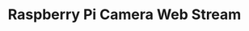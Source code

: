 ---
title: "Raspberry Pi Camera Web Stream"
year: "2024"
description: "This project sets up a live web stream from a Raspberry Pi camera module that can be accessed from any device on your local network through a web browser."
image: "/project/iPad Streaming Live feed.jpeg"
projectUrl: "https://github.com/shreyashguptas/Raspberry-Pi-Camera-Web-Stream"
technologies: ["Raspberry Pi", "Python", "Web Stream"]
--- 